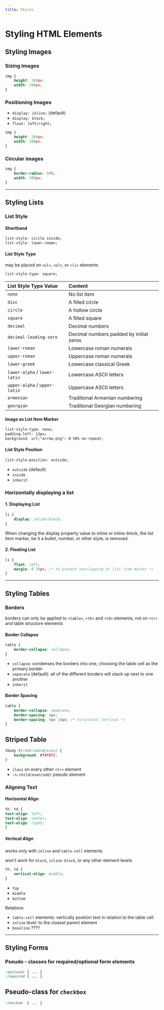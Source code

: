 ```yaml
---
title: Styles
---
```


# Styling HTML Elements

<section>

## Styling Images

### Sizing Images

```css
img {
    height: 200px;
    width: 200px;
}
```

### Positioning Images

* `display: inline;` (default)
* `display: block;`
* `float: left/right;`

```css
img {
    height: 200px;
    width: 200px;
}
```

### Circular images

```css
img {
    border-radius: 50%;
    width: 200px;
}
```

</section>

---

<section>

## Styling Lists

### List Style

#### Shorthand

```css
list-style: circle inside;
list-style: lower-roman;
```


#### List Style Type
may be placed on `<ul>`, `<ol>`, or `<li>` elements

```css
list-style-type: square;
```

| List Style Type Value    |    Content                    |
|:-----------------------|:----------------------------------|
| `none`                | No list item |
| `disc`                | A filled circle |
| `circle`                | A hollow circle |
| `square`                | A filled square |
| `decimal`                | Decimal numbers |
| `decimal-leading-zero`    | Decimal numbers padded by initial zeros |
| `lower-roman`            | Lowercase roman numerals |
| `upper-roman`            | Uppercase roman numerals |
| `lower-greek`            | Lowercase classical Greek |
| `lower-alpha` / `lower-latin`    | Lowercase ASCII letters |
| `upper-alpha` / `upper-latin`    | Uppercase ASCII letters |
| `armenian`            | Traditional Armenian numbering |
| `georgian`            | Traditional Georgian numbering |


#### Image as List Item Marker

```css
list-style-type: none;
padding-left: 12px;
background: url("arrow.png") 0 50% no-repeat;
```


#### List Style Position

```css
list-style-position: outside;
```

* `outside` (default)
* `inside`
* `inherit`


### Horizontally displaying a list

#### 1. Displaying List

```css
li {
    display: inline-block;
}
```

When changing the display property value to inline or inline-block, the list item marker, be it a bullet, number, or other style, is removed.

#### 2. Floating List

```css
li {
    float: left;
    margin: 0 20px; /* to prevent overlapping of list item marker */
}
```


</section>

---

<section>

## Styling Tables

### Borders
borders can only be applied to `<table>`, `<th>` and `<td>` elements, not on `<tr>` and table structure elements

#### Border Collapse

```css
table {
    border-collapse: collapse;
}
```

* `collapse`: condenses the borders into one, choosing the table cell as the primary border
* `separate` (default): all of the different borders will stack up next to one another
* `inherit`


#### Border Spacing

```css
table {
    border-collapse: separate;
    border-spacing: 4px;
    border-spacing: 5px 10px; /* horizontal vertical */
}
```


## Striped Table
```css
tbody tr:nth-child(even) {
    background: #f0f0f2;
}
```

* `class` on every other `<tr>` element
* `:n-child(even/odd)` pseudo element



### Aligning Text

#### Horizontal Align

```css
th, td {
text-align: left;
text-align: center;
text-align: right;
}
```


##### Vertical Align
works only with `inline` and `table-cell` elements

won't work for `block`, `inline-block`, or any other element levels

```css
th, td {
    vertical-align: middle;
}
```

* `top`
* `middle`
* `bottom`

Relations
* `table-cell` elements: vertically position text in relation to the table cell
* `inline` level: to the closest parent element
* `baseline` ????

</section>

---

<section>

## Styling Forms

### Pseudo - classes for required/optional form elements

```css
:optional { ... }
:required { ... }
```

# Pseudo-class for `checkbox`

```css
:checked  { ... }
```

</section>